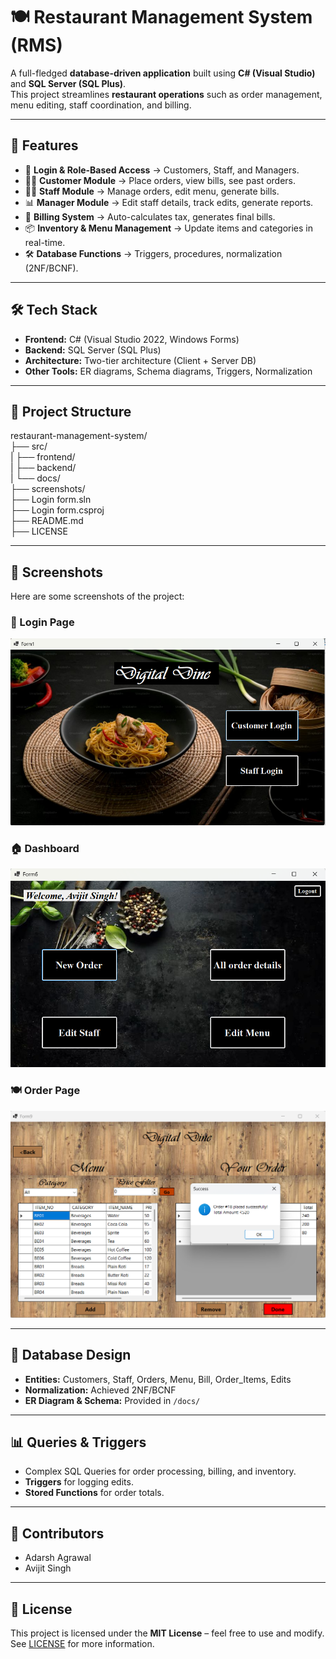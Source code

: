 # 🍽️ Restaurant Management System (RMS)

A full-fledged **database-driven application** built using **C# (Visual Studio)** and **SQL Server (SQL Plus)**.  
This project streamlines **restaurant operations** such as order management, menu editing, staff coordination, and billing.

---

## 📌 Features
- 🔑 **Login & Role-Based Access** → Customers, Staff, and Managers.
- 🧑‍💻 **Customer Module** → Place orders, view bills, see past orders.
- 👨‍🍳 **Staff Module** → Manage orders, edit menu, generate bills.
- 📊 **Manager Module** → Edit staff details, track edits, generate reports.
- 🧾 **Billing System** → Auto-calculates tax, generates final bills.
- 📦 **Inventory & Menu Management** → Update items and categories in real-time.
- 🛠️ **Database Functions** → Triggers, procedures, normalization (2NF/BCNF).

---

## 🛠️ Tech Stack
- **Frontend:** C# (Visual Studio 2022, Windows Forms)
- **Backend:** SQL Server (SQL Plus)
- **Architecture:** Two-tier architecture (Client + Server DB)
- **Other Tools:** ER diagrams, Schema diagrams, Triggers, Normalization

---

## 📂 Project Structure
restaurant-management-system/    
├── src/                 
|   ├── frontend/        
|   ├── backend/         
|   └── docs/           
├── screenshots/        
├── Login form.sln      
├── Login form.csproj  
├── README.md           
├── LICENSE             

---

## 📸 Screenshots

Here are some screenshots of the project:

### 🔑 Login Page
![Login Page](screenshots/form1.png)

### 🏠 Dashboard
![Dashboard](screenshots/form6.png)

### 🍽️ Order Page
![Order Page](screenshots/form9b.png)

---


## 🧩 Database Design
- **Entities:** Customers, Staff, Orders, Menu, Bill, Order_Items, Edits
- **Normalization:** Achieved 2NF/BCNF
- **ER Diagram & Schema:** Provided in `/docs/`

---

## 📊 Queries & Triggers
- Complex SQL Queries for order processing, billing, and inventory.
- **Triggers** for logging edits.
- **Stored Functions** for order totals.

---

## 👥 Contributors
- Adarsh Agrawal
- Avijit Singh

---

## 📜 License
This project is licensed under the **MIT License** – feel free to use and modify. See [LICENSE](./LICENSE) for more information.  
